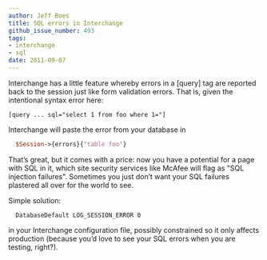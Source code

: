 ```yaml
---
author: Jeff Boes
title: SQL errors in Interchange
github_issue_number: 493
tags:
- interchange
- sql
date: 2011-09-07
---
```




Interchange has a little feature whereby errors in a [query] tag are reported back to the session just like form validation errors. That is, given the intentional syntax error here:

```nohighlight
[query ... sql="select 1 from foo where 1="]
```

Interchange will paste the error from your database in

```perl
  $Session->{errors}{'table foo'}
```

That’s great, but it comes with a price: now you have a potential for a page with SQL in it, which site security services like McAfee will flag as "SQL injection failures". Sometimes you just don’t want your SQL failures plastered all over for the world to see.

Simple solution:

```nohighlight
  DatabaseDefault LOG_SESSION_ERROR 0
```

in your Interchange configuration file, possibly constrained so it only affects production (because you’d love to see your SQL errors when you are testing, right?).


